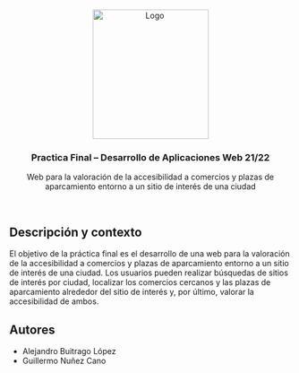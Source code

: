 <!-- PROJECT LOGO -->
<br/>
<p align="center">
    <img src="https://i.imgur.com/tIfYaVl.jpg" alt="Logo" width="207" height="231">
    <h3 align="center">Practica Final – Desarrollo de Aplicaciones Web 21/22</h3>
    <p align="center">
         Web para la valoración de la accesibilidad a comercios y plazas de aparcamiento entorno a un sitio de interés de una ciudad
    </p>
</p>
<br/>

## Descripción y contexto
El objetivo de la práctica final es el desarrollo de una web para la valoración
de la accesibilidad a comercios y plazas de aparcamiento entorno a un
sitio de interés de una ciudad. Los usuarios pueden realizar búsquedas de
sitios de interés por ciudad, localizar los comercios cercanos y las plazas de
aparcamiento alrededor del sitio de interés y, por último, valorar la accesibilidad
de ambos. 

## Autores
- Alejandro Buitrago López
- Guillermo Nuñez Cano
